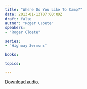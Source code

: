 ```yaml
---
title: "Where Do You Like To Camp?"
date: 2013-01-13T07:00:00Z
draft: false
author: "Roger Cloete"
speakers:
- "Roger Cloete"

series:
- "Highway Sermons"

books:

topics:

---
```

[Download audio.](https://s3.amazonaws.com/highway/sermons/2013_01/13_Where_Do_You_Like_To_Camp.mp3)